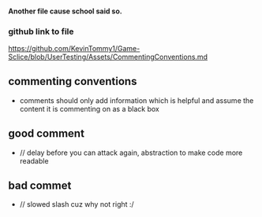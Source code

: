 #### Another file cause school said so.
### github link to file
https://github.com/KevinTommy1/Game-Sclice/blob/UserTesting/Assets/CommentingConventions.md

## commenting conventions
- comments should only add information which is helpful and assume the content it is commenting on as a black box
## good comment
- // delay before you can attack again, abstraction to make code more readable
## bad commet
- // slowed slash cuz why not right :/
